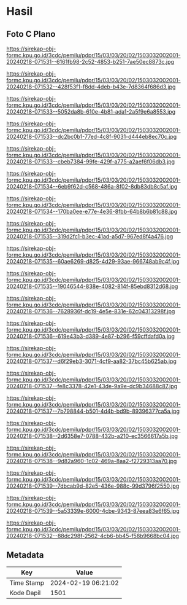 # Hasil

## Foto C Plano

https://sirekap-obj-formc.kpu.go.id/3cdc/pemilu/pdpr/15/03/03/20/02/1503032002001-20240218-071531--6161fb98-2c52-4853-b251-7ae50ec8873c.jpg

https://sirekap-obj-formc.kpu.go.id/3cdc/pemilu/pdpr/15/03/03/20/02/1503032002001-20240218-071532--428f53f1-f8dd-4deb-b43e-7d8364f686d3.jpg

https://sirekap-obj-formc.kpu.go.id/3cdc/pemilu/pdpr/15/03/03/20/02/1503032002001-20240218-071533--5052da8b-610e-4b81-ada1-2a5f9e6a8553.jpg

https://sirekap-obj-formc.kpu.go.id/3cdc/pemilu/pdpr/15/03/03/20/02/1503032002001-20240218-071533--dc2bc0b1-77ed-4c8f-9031-d444eb8ec70c.jpg

https://sirekap-obj-formc.kpu.go.id/3cdc/pemilu/pdpr/15/03/03/20/02/1503032002001-20240218-071533--cbeb7384-99fe-429f-a775-a2aef6f06db3.jpg

https://sirekap-obj-formc.kpu.go.id/3cdc/pemilu/pdpr/15/03/03/20/02/1503032002001-20240218-071534--6eb9f62d-c568-486a-8f02-8db83db8c5af.jpg

https://sirekap-obj-formc.kpu.go.id/3cdc/pemilu/pdpr/15/03/03/20/02/1503032002001-20240218-071534--170ba0ee-e77e-4e36-8fbb-64b8b6b81c88.jpg

https://sirekap-obj-formc.kpu.go.id/3cdc/pemilu/pdpr/15/03/03/20/02/1503032002001-20240218-071535--319d2fc1-b3ec-41ad-a5d7-967ed8f4a476.jpg

https://sirekap-obj-formc.kpu.go.id/3cdc/pemilu/pdpr/15/03/03/20/02/1503032002001-20240218-071535--60ae6269-d825-4d29-93ae-966748ab9c4f.jpg

https://sirekap-obj-formc.kpu.go.id/3cdc/pemilu/pdpr/15/03/03/20/02/1503032002001-20240218-071535--19046544-838e-4082-814f-85ebd8312d68.jpg

https://sirekap-obj-formc.kpu.go.id/3cdc/pemilu/pdpr/15/03/03/20/02/1503032002001-20240218-071536--7628936f-dc19-4e5e-831e-62c04313298f.jpg

https://sirekap-obj-formc.kpu.go.id/3cdc/pemilu/pdpr/15/03/03/20/02/1503032002001-20240218-071536--619e43b3-d389-4e87-b296-f59cffdafd0a.jpg

https://sirekap-obj-formc.kpu.go.id/3cdc/pemilu/pdpr/15/03/03/20/02/1503032002001-20240218-071537--d6f29eb3-3071-4cf9-aa82-37bc45b625ab.jpg

https://sirekap-obj-formc.kpu.go.id/3cdc/pemilu/pdpr/15/03/03/20/02/1503032002001-20240218-071537--fe8c3378-42e1-43de-9a9e-dc9b34688c87.jpg

https://sirekap-obj-formc.kpu.go.id/3cdc/pemilu/pdpr/15/03/03/20/02/1503032002001-20240218-071537--7b798844-b501-4d4b-bd9b-89396377ca5a.jpg

https://sirekap-obj-formc.kpu.go.id/3cdc/pemilu/pdpr/15/03/03/20/02/1503032002001-20240218-071538--2d6358e7-0788-432b-a210-ec3566617a5b.jpg

https://sirekap-obj-formc.kpu.go.id/3cdc/pemilu/pdpr/15/03/03/20/02/1503032002001-20240218-071538--9d82a960-1c02-469a-8aa2-f2729313aa70.jpg

https://sirekap-obj-formc.kpu.go.id/3cdc/pemilu/pdpr/15/03/03/20/02/1503032002001-20240218-071539--7dbcab9d-82e5-436e-988c-99d3796f2550.jpg

https://sirekap-obj-formc.kpu.go.id/3cdc/pemilu/pdpr/15/03/03/20/02/1503032002001-20240218-071539--5a53339e-6000-4cbe-9343-87eea83e6f65.jpg

https://sirekap-obj-formc.kpu.go.id/3cdc/pemilu/pdpr/15/03/03/20/02/1503032002001-20240218-071532--88dc298f-2562-4cb6-bb45-f58b9668bc04.jpg


## Metadata

| Key        | Value               |
| ---------- | ------------------- |
| Time Stamp | 2024-02-19 06:21:02 |
| Kode Dapil | 1501                |



